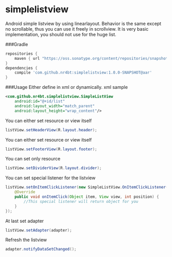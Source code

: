 simplelistview
==============

Android simple listview by using linearlayout. Behavior is the same except no scrollable, thus you can use it freely in scrollview. It is very basic implementation, you should not use for the huge list.

###Gradle
```groovy
repositories {
    maven { url "https://oss.sonatype.org/content/repositories/snapshots/"}
}
dependencies {
    compile 'com.github.nr4bt:simplelistview:1.0.0-SNAPSHOT@aar'
}
```

###Usage
Either define in xml or dynamically.
xml sample
```xml
<com.github.nr4bt.simplelistview.SimpleListView
    android:id="@+id/list"                     
    android:layout_width="match_parent"        
    android:layout_height="wrap_content"/>
```

You can either set resource or view itself
```java
listView.setHeaderView(R.layout.header);
```

You can either set resource or view itself 
```java
listView.setFooterView(R.layout.footer);
```

You can set only resource  
```java
listView.setDividerView(R.layout.divider);
```

You can set special listener for the listview
```java
listView.setOnItemClickListener(new SimpleListView.OnItemClickListener() { 
    @Override                                                              
    public void onItemClick(Object item, View view, int position) {        
        //This special listener will return object for you                                                            
    }                                                                      
});
```

At last set adapter
```java
listView.setAdapter(adapter);
```

Refresh the listview                                             
```java
adapter.notifyDataSetChanged();
```
